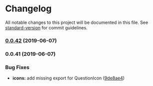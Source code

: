 # Changelog

All notable changes to this project will be documented in this file. See [standard-version](https://github.com/conventional-changelog/standard-version) for commit guidelines.

### [0.0.42](https://github.com/amblerhq/ambler/compare/v0.0.40...v0.0.42) (2019-06-07)



### 0.0.41 (2019-06-07)


### Bug Fixes

* **icons:** add missing export for QuestionIcon ([9de8ae4](https://github.com/amblerhq/ambler/commit/9de8ae4))
